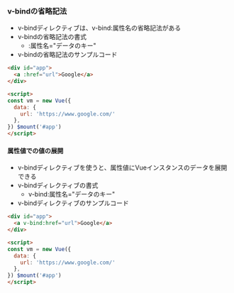 ### v-bindの省略記法
- v-bindディレクティブは、v-bind:属性名の省略記法がある
- v-bindの省略記法の書式
    - :属性名="データのキー"
- v-bindの省略記法のサンプルコード
```html
<div id="app">
  <a :href="url">Google</a>
</div>

<script>
const vm = new Vue({
  data: {
    url: 'https://www.google.com/'
  },
}) $mount('#app')
</script>
```

#### 属性値での値の展開
- v-bindディレクティブを使うと、属性値にVueインスタンスのデータを展開できる
- v-bindディレクティブの書式
    - v-bind:属性名="データのキー"
- v-bindディレクティブのサンプルコード
```html
<div id="app">
  <a v-bind:href="url">Google</a>
</div>

<script>
const vm = new Vue({
  data: {
    url: 'https://www.google.com/'
  },
}) $mount('#app')
</script>
```